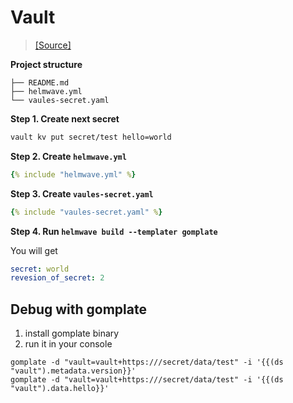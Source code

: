 # Vault

> [ [Source] ](https://github.com/helmwave/docs/tree/0.21.x/docs/examples/vault)


**Project structure**

```
├── README.md
├── helmwave.yml
└── vaules-secret.yaml
```

**Step 1. Create next secret**

```bash
vault kv put secret/test hello=world 
```


**Step 2. Create `helmwave.yml`**

```yaml
{% include "helmwave.yml" %}
```

**Step 3. Create `vaules-secret.yaml`**

```yaml
{% include "vaules-secret.yaml" %}
```


**Step 4. Run `helmwave build --templater gomplate`**

You will get 

```yaml
secret: world
revesion_of_secret: 2
```


## Debug with gomplate

1. install gomplate binary
2. run it in your console


```console
gomplate -d "vault=vault+https:///secret/data/test" -i '{{(ds "vault").metadata.version}}'
gomplate -d "vault=vault+https:///secret/data/test" -i '{{(ds "vault").data.hello}}'
```

